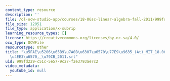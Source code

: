 ```yaml
---
content_type: resource
description: ''
file: /ol-ocw-studio-app/courses/18-06sc-linear-algebra-fall-2011/999fd229c51c5e579c27f2e3793ae7c2_5fae520665b97a0b6307657077e99635_-At-_MIT_18.06SC_7ebf60274ee36570-_79cb_2011.vtt
file_size: 12051
file_type: application/x-subrip
learning_resource_types: []
license: https://creativecommons.org/licenses/by-nc-sa/4.0/
ocw_type: OCWFile
resourcetype: Other
title: "\u5FAE\u5206\u65B9\u7A0B\u6307\u6570\u77E9\u9635_(At)_MIT_18.06SC_\u7EBF\u6027\
  \u4EE3\u6570,_\u79CB_2011.srt"
uid: 999fd229-c51c-5e57-9c27-f2e3793ae7c2
video_metadata:
  youtube_id: null
---
```

